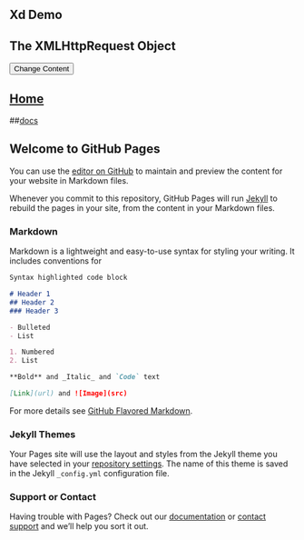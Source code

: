 ## Xd Demo
<div id="debug"></div>
<div id="demo">
<h2>The XMLHttpRequest Object</h2>
<button type="button" onclick="loadDoc(songSrc(1))">Change Content</button>
</div>

## [Home](https://littleflute.github.io/blog/) 

##[docs](https://littleflute.github.io/blog/docs)
 
## Welcome to GitHub Pages

You can use the [editor on GitHub](https://github.com/littleflute/blog/edit/master/README.md) to maintain and preview the content for your website in Markdown files.

Whenever you commit to this repository, GitHub Pages will run [Jekyll](https://jekyllrb.com/) to rebuild the pages in your site, from the content in your Markdown files.

### Markdown

Markdown is a lightweight and easy-to-use syntax for styling your writing. It includes conventions for

```markdown
Syntax highlighted code block

# Header 1
## Header 2
### Header 3

- Bulleted
- List

1. Numbered
2. List

**Bold** and _Italic_ and `Code` text

[Link](url) and ![Image](src)
```

For more details see [GitHub Flavored Markdown](https://guides.github.com/features/mastering-markdown/).

### Jekyll Themes

Your Pages site will use the layout and styles from the Jekyll theme you have selected in your [repository settings](https://github.com/littleflute/blog/settings). The name of this theme is saved in the Jekyll `_config.yml` configuration file.

### Support or Contact

Having trouble with Pages? Check out our [documentation](https://help.github.com/categories/github-pages-basics/) or [contact support](https://github.com/contact) and we’ll help you sort it out.


<!-- xd script-->
<script>
var x = document.getElementsByTagName("h1")[0];
x.innerHTML = "LittleFlute's Blog V0.1.8";
var b	= document.getElementById("banner");
var s = b.innerHTML;
s += "<a href='docs' class='button downloads'>docs</a>";
s += "<a href='html' class='button downloads'>html</a>";
b.innerHTML = s;

var gN   = 0;
var gStr = "";
function songSrc(n)
{
    var s = "html/songs/s00" + n + ".html";
    return s;
}
function loadDoc(src) {
  var xhttp = new XMLHttpRequest();
  xhttp.onreadystatechange = function() {
    if (this.readyState == 4 && this.status == 200) {
      var str = this.responseText;
      document.getElementById("demo").innerHTML =str;
      
      //
      var pos = str.indexOf("scale=1.165199");
      
      document.getElementById("debug").innerHTML = pos;
      if(pos !=-1)
      {
         gStr += strc;
         gStr += "%<br%>";
         document.getElementById("demo").innerHTML = gStr;
      }
     //*/
    }
  };
  xhttp.open("GET", src, true);
  xhttp.send();
}

</script>
<!-- end xd script-->
